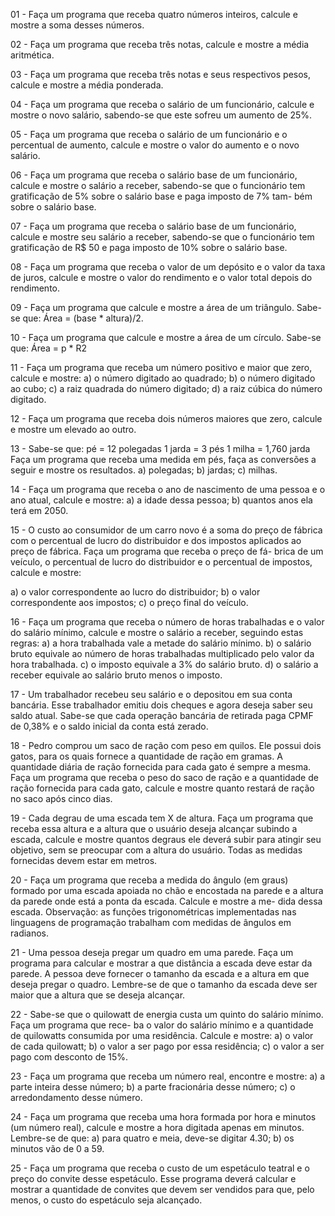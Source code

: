 01 - Faça um programa que receba quatro números inteiros, calcule e mostre a soma desses números.

02 - Faça um programa que receba três notas, calcule e mostre a média aritmética.

03 - Faça um programa que receba três notas e seus respectivos pesos, calcule e mostre a média ponderada.

04 - Faça um programa que receba o salário de um funcionário, calcule e mostre o novo salário, sabendo-se
que este sofreu um aumento de 25%.

05 - Faça um programa que receba o salário de um funcionário e o percentual de aumento, calcule e mostre
o valor do aumento e o novo salário.

06 - Faça um programa que receba o salário base de um funcionário, calcule e mostre o salário a receber,
sabendo-se que o funcionário tem gratificação de 5% sobre o salário base e paga imposto de 7% tam-
bém sobre o salário base.

07 - Faça um programa que receba o salário base de um funcionário, calcule e mostre seu salário a receber,
sabendo-se que o funcionário tem gratificação de R$ 50 e paga imposto de 10% sobre o salário base.

08 - Faça um programa que receba o valor de um depósito e o valor da taxa de juros, calcule e mostre o
valor do rendimento e o valor total depois do rendimento.

09 - Faça um programa que calcule e mostre a área de um triângulo. Sabe-se que: Área = (base * altura)/2.

10 - Faça um programa que calcule e mostre a área de um círculo. Sabe-se que: Área = p * R2

11 - Faça um programa que receba um número positivo e maior que zero, calcule e mostre:
a) o número digitado ao quadrado;
b) o número digitado ao cubo;
c) a raiz quadrada do número digitado;
d) a raiz cúbica do número digitado.

12 - Faça um programa que receba dois números maiores que zero, calcule e mostre um elevado ao outro.

13 - Sabe-se que:
pé = 12 polegadas
1 jarda = 3 pés
1 milha = 1,760 jarda
Faça um programa que receba uma medida em pés, faça as conversões a seguir e mostre os resultados.
a) polegadas;
b) jardas;
c) milhas.

14 - Faça um programa que receba o ano de nascimento de uma pessoa e o ano atual, calcule e mostre:
a) a idade dessa pessoa;
b) quantos anos ela terá em 2050. 

15 - O custo ao consumidor de um carro novo é a soma do preço de fábrica com o percentual de lucro do
distribuidor e dos impostos aplicados ao preço de fábrica. Faça um programa que receba o preço de fá-
brica de um veículo, o percentual de lucro do distribuidor e o percentual de impostos, calcule e mostre:

a) o valor correspondente ao lucro do distribuidor;
b) o valor correspondente aos impostos;
c) o preço final do veículo.

16 - Faça um programa que receba o número de horas trabalhadas e o valor do salário mínimo, calcule e
mostre o salário a receber, seguindo estas regras:
a) a hora trabalhada vale a metade do salário mínimo.
b) o salário bruto equivale ao número de horas trabalhadas multiplicado pelo valor da hora trabalhada.
c) o imposto equivale a 3% do salário bruto.
d) o salário a receber equivale ao salário bruto menos o imposto.

17 - Um trabalhador recebeu seu salário e o depositou em sua conta bancária. Esse trabalhador emitiu dois
cheques e agora deseja saber seu saldo atual. Sabe-se que cada operação bancária de retirada paga
CPMF de 0,38% e o saldo inicial da conta está zerado.

18 - Pedro comprou um saco de ração com peso em quilos. Ele possui dois gatos, para os quais fornece a
quantidade de ração em gramas. A quantidade diária de ração fornecida para cada gato é sempre a
mesma. Faça um programa que receba o peso do saco de ração e a quantidade de ração fornecida para
cada gato, calcule e mostre quanto restará de ração no saco após cinco dias.

19 - Cada degrau de uma escada tem X de altura. Faça um programa que receba essa altura e a altura que
o usuário deseja alcançar subindo a escada, calcule e mostre quantos degraus ele deverá subir para
atingir seu objetivo, sem se preocupar com a altura do usuário. Todas as medidas fornecidas devem
estar em metros.

20 - Faça um programa que receba a medida do ângulo (em graus) formado por uma escada apoiada no
chão e encostada na parede e a altura da parede onde está a ponta da escada. Calcule e mostre a me-
dida dessa escada.
Observação: as funções trigonométricas implementadas nas linguagens de programação trabalham
com medidas de ângulos em radianos.

21 - Uma pessoa deseja pregar um quadro em uma parede. Faça um programa para calcular e mostrar a
que distância a escada deve estar da parede. A pessoa deve fornecer o tamanho da escada e a altura em
que deseja pregar o quadro.
Lembre-se de que o tamanho da escada deve ser maior que a altura que se deseja alcançar.

22 - Sabe-se que o quilowatt de energia custa um quinto do salário mínimo. Faça um programa que rece-
ba o valor do salário mínimo e a quantidade de quilowatts consumida por uma residência. Calcule e mostre:
a) o valor de cada quilowatt;
b) o valor a ser pago por essa residência;
c) o valor a ser pago com desconto de 15%.

23 - Faça um programa que receba um número real, encontre e mostre:
a) a parte inteira desse número;
b) a parte fracionária desse número;
c) o arredondamento desse número.

24 - Faça um programa que receba uma hora formada por hora e minutos (um número real), calcule e
mostre a hora digitada apenas em minutos. Lembre-se de que:
a) para quatro e meia, deve-se digitar 4.30;
b) os minutos vão de 0 a 59.

25 - Faça um programa que receba o custo de um espetáculo teatral e o preço do convite desse espetáculo.
Esse programa deverá calcular e mostrar a quantidade de convites que devem ser vendidos para que,
pelo menos, o custo do espetáculo seja alcançado.
